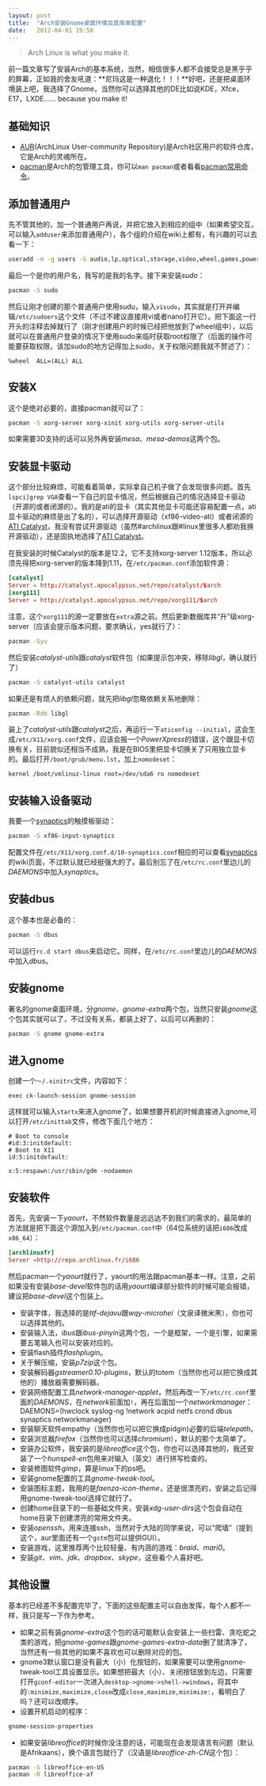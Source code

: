```yaml
---
layout: post
title:  "Arch安装Gnome桌面环境及其简单配置"
date:   2012-04-01 19:58
---
```

> Arch Linux is what you make it.

前一篇文章写了安装Arch的基本系统，当然，相信很多人都不会接受总是黑乎乎的屏幕，正如我的舍友吼道：**尼玛这是一种退化！！！**好吧，还是把桌面环境装上吧，我选择了Gnome，当然你可以选择其他的DE比如说KDE，Xfce，E17，LXDE…… because you make it!

## 基础知识
* [AUR](https://wiki.archlinux.org/index.php/AUR)(ArchLinux User-community Repository)是Arch社区用户的软件仓库，它是Arch的灵魂所在。
* [pacman](https://wiki.archlinux.org/index.php/Pacman)是Arch的包管理工具，你可以`man pacman`或者看看[pacman常用命令](https://www.evernote.com/shard/s96/sh/3f4517a0-89b8-4626-baaf-5a77090609c5/c13d3184f3ea10b12f5dc62f8da0238c)。

## 添加普通用户
先不管其他的，加一个普通用户再说，并把它放入到相应的组中（如果希望交互，可以输入`adduser`来添加普通用户），各个组的介绍在wiki上都有，有兴趣的可以去看一下：
```sh
useradd -m -g users -G audio,lp,optical,storage,video,wheel,games,power,scanner -s /bin/bash isaac
```

最后一个是你的用户名，我写的是我的名字。接下来安装*sudo*：
```sh
pacman -S sudo
```

然后让刚才创建的那个普通用户使用sudu，输入`visudo`，其实就是打开并编辑`/etc/sudoers`这个文件（不过不建议直接用vi或者nano打开它）。把下面这一行开头的注释去掉就行了（刚才创建用户的时候已经把他放到了wheel组中），以后就可以在普通用户登录的情况下使用sudo来临时获取root权限了（后面的操作可能要获取权限，该加sudo的地方记得加上sudo，关于权限问题我就不赘述了）：
```
%wheel	ALL=(ALL) ALL
```

## 安装X
这个是绝对必要的，直接pacman就可以了：
```sh
pacman -S xorg-server xorg-xinit xorg-utils xorg-server-utils
```

如果需要3D支持的话可以另外再安装*mesa*、*mesa-demos*这两个包。

## 安装显卡驱动
这个部分比较麻烦，可能看着简单，实际拿自己机子做了会发现很多问题。首先`lspci|grep VGA`查看一下自己的显卡情况，然后根据自己的情况选择显卡驱动（开源的或者闭源的）。我的是ati的显卡（其实其他显卡可能还容易配置一点，ati显卡驱动的麻烦是出了名的），可以选择开源驱动（xf86-video-ati）或者闭源的[ATI Catalyst](https://wiki.archlinux.org/index.php/ATI_Catalyst)，我没有尝试开源驱动（虽然#archlinux跟#linux里很多人都劝我换开源驱动），还是固执地选择了[ATI Catalyst](https://wiki.archlinux.org/index.php/ATI_Catalyst)。

在我安装的时候Catalyst的版本是12.2，它不支持xorg-server 1.12版本，所以必须先得把xorg-server的版本降到1.11，在`/etc/pacman.conf`添加软件源：
```conf
[catalyst]
Server = http://catalyst.apocalypsus.net/repo/catalyst/$arch
[xorg111]
Server = http://catalyst.apocalypsus.net/repo/xorg111/$arch
```

注意，这个`xorg111`的源一定要放在`extra`源之前。然后更新数据库并“升”级xorg-server（应该会提示版本问题，要求确认，yes就行了）：
```sh
pacman -Syu
```

然后安装*catalyst-utils*跟*catalyst*软件包（如果提示包冲突，移除*libgl*，确认就行了）
```sh
pacman -S catalyst-utils catalyst
```

如果还是有烦人的依赖问题，就先把*libgl*忽略依赖关系地删除：
```sh
pacman -Rdd libgl
```

装上了*catalyst-utils*跟*catalyst*之后，再运行一下`aticonfig --initial`，这会生成`/etc/X11/xorg.conf`文件，应该会报一个*PowerXpress*的错误，这个跟显卡切换有关，目前貌似还相当不成熟，我是在BIOS里把显卡切换关了只用独立显卡的。最后打开`/boot/grub/menu.lst`，加上`nomodeset`：
```
kernel /boot/vmlinuz-linux root=/dev/sda6 ro nomodeset
```

## 安装输入设备驱动
我要一个[synaptics](https://wiki.archlinux.org/index.php/Synaptics)的触摸板驱动：
```sh
pacman -S xf86-input-synaptics
```

配置文件在`/etc/X11/xorg.conf.d/10-synaptics.conf`相应的可以查看[synaptics](https://wiki.archlinux.org/index.php/Synaptics)的wiki页面，不过默认就已经挺强大的了。最后别忘了在`/etc/rc.conf`里边儿的*DAEMONS*中加入*synaptics*。

## 安装dbus
这个基本也是必备的：
```sh
pacman -S dbus
```

可以运行`rc.d start dbus`来启动它。同样，在`/etc/rc.conf`里边儿的*DAEMONS*中加入*dbus*。

## 安装gnome
著名的gnome桌面环境，分*gnome*、*gnome-extra*两个包，当然只安装*gnome*这个包其实就可以了，不过没有关系，都装上好了，以后可以再删的：
```sh
pacman -S gnome gnome-extra
```

## 进入gnome
创建一个`～/.xinitrc`文件，内容如下：
```
exec ck-launch-session gnome-session
```

这样就可以输入`startx`来进入gnome了，如果想要开机的时候直接进入gnome,可以打开`/etc/inittab`文件，修改下面几个地方：
```
# Boot to console
#id:3:initdefault:
# Boot to X11
id:5:initdefault:

x:5:respawn:/usr/sbin/gdm -nodaemon
```

## 安装软件
首先，先安装一下*yaourt*，不然软件数量是远远达不到我们的需求的，最简单的方法就是把下面这个源加入到`/etc/pacman.conf`中（64位系统的话把`i686`改成`x86_64`）：
```conf
[archlinuxfr]
Server =http://repo.archlinux.fr/i686
```

然后pacman一个*yaourt*就行了，yaourt的用法跟pacman基本一样。注意，之前如果没有安装*base-devel*软件包的话用*yaourt*编译部分软件的时候可能会报错，建议把*base-devel*这个包装上。

* 安装字体，我选择的是*ttf-dejavu*跟*wqy-microhei*（文泉译微米黑），你也可以选择其他的。
* 安装输入法，*ibus*跟*ibus-pinyin*这两个包，一个是框架，一个是引擎，如果需要五笔输入也可以安装对应的。
* 安装flash插件*flashplugin*。
* 关于解压缩，安装*p7zip*这个包。
* 安装解码器*gstreamer0.10-plugins*，默认的totem（当然你也可以把它换成其他的）播放器需要解码器。
* 安装网络配置工具*network-manager-applet*，然后再改一下`/etc/rc.conf`里面的*DAEMONS*，在*network*前面加`!`，再在后面加一个*networkmanager*：
	  DAEMONS=(hwclock syslog-ng !network acpid netfs crond dbus synaptics networkmanager)
* 安装聊天软件empathy（当然你也可以把它换成pidgin)必要的后端*telepath*。
* 安装浏览器*firefox*（当然你也可以选择*chromium*），默认的那个太简单了。
* 安装办公软件，我安装的是*libreoffice*这个包，你也可以选择其他的，我还安装了一个*hunspell-en*包用来对输入（英文）进行拼写检查的。
* 安装修图软件*gimp*，算是linux下的ps吧。
* 安装gnome配置的工具*gnome-tweak-tool*。
* 安装图标主题，我用的是*faenza-icon-theme*，还是很漂亮的，安装之后记得用gnome-tweak-tool选择它就行了。
* 创建home目录下的一些基础文件夹，安装*xdg-user-dirs*这个包会自动在home目录下创建漂亮的常用文件夹。
* 安装*openssh*，用来连接ssh，当然对于大陆的同学来说，可以“爬墙”（提到这个，aur里面还有一个`gstm`包可以提供GUI）。
* 安装游戏，这里推荐两个比较轻量、有内涵的游戏：*braid*、*mari0*。
* 安装*git*、*vim*、*jdk*、*dropbox*、*skype*，这些看个人喜好吧。

## 其他设置
基本的已经差不多配置完毕了，下面的这些配置主可以自由发挥，每个人都不一样，我只是写一下作为参考。

* 如果之前有装*gnome-extra*这个包的话可能默认会安装上一些扫雷、贪吃蛇之类的游戏，把*gnome-games*跟*gnome-games-extra-data*删了就清净了，当然还有一些其他的如果不喜欢也可以删除对应的包。
* gnome3默认窗口是没有最大（小）化按钮的，如果需要可以使用gnome-tweak-tool工具设置显示。如果想把最大（小）、关闭按钮放到左边，只需要打开`gconf-editor`一次进入`desktop->gnome->shell->windows`，将其中的`:minimize,maximize,close`改成`close,maximize,minimize:`，看明白了吗？还可以改顺序。
* 设置开机启动的程序：
```sh
gnome-session-properties
```
* 如果安装*libreoffice*的时候你没注意的话，可能现在会发现语言有问题（默认是Afrikaans），换个语言包就行了（汉语是*libreoffice-zh-CN*这个包）：
```sh
pacman -S libreoffice-en-US
pacman -R libreoffice-af
```
